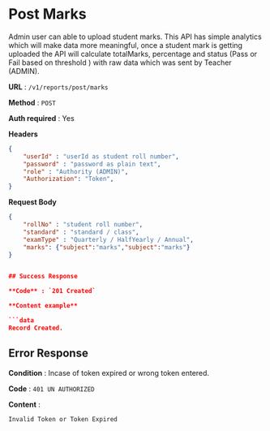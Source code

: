 
# Post Marks

Admin user can able to upload student marks. This API has simple analytics which will make data more meaningful, once a student mark is getting uploaded the API will calculate totalMarks, percentage and status (Pass or Fail based on threshold ) with raw data which was sent by Teacher (ADMIN).

**URL** : `/v1/reports/post/marks`

**Method** : `POST`

**Auth required** : Yes

**Headers**

```json
{
    "userId" : "userId as student roll number",
    "password" : "password as plain text",
    "role" : "Authority (ADMIN)",
    "Authorization": "Token",
}
```

**Request Body**
```json
{
    "rollNo" : "student roll number",
    "standard" : "standard / class",
    "examType" : "Quarterly / HalfYearly / Annual",
    "marks": {"subject":"marks","subject":"marks"}
}


## Success Response

**Code** : `201 Created`

**Content example**

```data
Record Created.
```

## Error Response

**Condition** : Incase of token expired or wrong token entered.

**Code** : `401 UN AUTHORIZED`

**Content** :

```Data
Invalid Token or Token Expired
```
